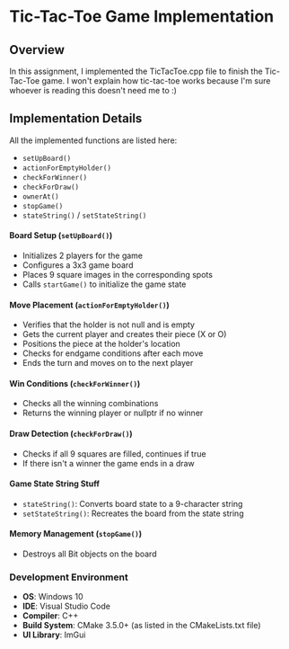 # Tic-Tac-Toe Game Implementation

## Overview
In this assignment, I implemented the TicTacToe.cpp file to finish the Tic-Tac-Toe game. I won't explain how tic-tac-toe works because I'm sure whoever is reading this doesn't need me to :)

## Implementation Details
All the implemented functions are listed here:
- `setUpBoard()`
- `actionForEmptyHolder()`
- `checkForWinner()`
- `checkForDraw()`
- `ownerAt()`
- `stopGame()`
- `stateString()` / `setStateString()`


#### Board Setup (`setUpBoard()`)
- Initializes 2 players for the game
- Configures a 3x3 game board
- Places 9 square images in the corresponding spots
- Calls `startGame()` to initialize the game state

#### Move Placement (`actionForEmptyHolder()`)
- Verifies that the holder is not null and is empty
- Gets the current player and creates their piece (X or O)
- Positions the piece at the holder's location
- Checks for endgame conditions after each move
- Ends the turn and moves on to the next player

#### Win Conditions (`checkForWinner()`)
- Checks all the winning combinations
- Returns the winning player or nullptr if no winner

#### Draw Detection (`checkForDraw()`)
- Checks if all 9 squares are filled, continues if true
- If there isn't a winner the game ends in a draw

#### Game State String Stuff
- `stateString()`: Converts board state to a 9-character string
- `setStateString()`: Recreates the board from the state string

#### Memory Management (`stopGame()`)
- Destroys all Bit objects on the board


### Development Environment
- **OS**: Windows 10
- **IDE**: Visual Studio Code
- **Compiler**: C++
- **Build System**: CMake 3.5.0+ (as listed in the CMakeLists.txt file)
- **UI Library**: ImGui



